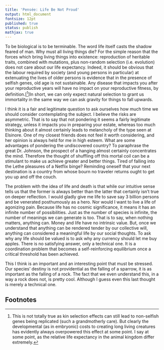```yaml
---
title: 'Pensée: Life Be Not Proud'
output: html_document
fontsize: 12pt
published: true
status: publish
mathjax: true
---
```


To be biological is to be terminable. The word life itself casts the shadow feared of man. Why must all living things die? For the simple reason that the forces which bring living things into existence: reproduction of heritable traits, combined with mutations, plus non-random selection (i.e. evolution) does not care about our life expectancy. Indeed, it should be obvious that the labour required by society (and young persons in particular) at extenuating the lives of older persons is evidence that in the presence of selfish genes, old age is not sustainable. Any disease that impacts you after your reproductive years will have no impact on your reproductive fitness, by definition.[[^1]]In short, we can only expect natural selection to grant us immortality in the same way we can ask gravity for things to fall upwards.

I think it is a fair and legitimate question to ask ourselves how much time we should consider contemplating the subject. I believe the risks are asymmetric. That is to say that not pondering it seems a fairly legitimate strategy, unless it impacts you in preparing your estate, whereas too much thinking about it almost certainly leads to melancholy of the type seen at Elsinore. One of my closest friends does not feel it worth considering, and her opinion is always held for me in high esteem. What are some advantages of pondering the undiscovered country? To paraphrase the great Dr. Johnson, the prospect of a hanging almost certainly concentrates the mind. Therefore the thought of shuffling off this mortal coil can be a stimulant to make us achieve greater and better things. Tired of falling into the Lethe pleasures of a Netflix binge? Reminding oneself that your next destination is a country from whose bourn no traveler returns ought to get you up and off the couch.

The problem with the idea of life and death is that while our intuitive sense tells us that the former is always better than the latter that certainly isn’t true on deeper reflection. I would gladly give me life to save say 3 billion persons and be venerated posthumously as a hero. Nor would I want to live a life of agonizing pain. Because life has no cosmic significance, it means it has an infinite number of possibilities. Just as the number of species is infinite, the number of meanings we can generate is too. That is to say, when nothing matters, anything can. Money and life have no intrinsic value. But, once we understand that anything can be rendered tender by our collective will, anything can considered a meaningful life by our social thoughts. To ask why any life should be valued is to ask why any currency should let me buy apples. There is no satisfying answer, only a technical one. It is a coordination problem that becomes a self-reinforcing equilibrium once a critical threshold has been achieved.

This I think is an important and an interesting point that must be stressed. Our species’ destiny is not providential as the falling of a sparrow, it is as important as the falling of a rock. The fact that we even understand this, in a way a rock does not, is pretty cool. Although I guess even this last thought is merely a technical one.

## Footnotes
 
[^1]: This is not totally true as kin selection effects can still lead to non-selfish genes being replicated (such a grandmotherly care). But clearly the developmental (as in embryonic) costs to creating long living creatures has evidently always overpowered this effect at some point. I say at some point, as the relative life expectancy in the animal kingdom differ extremely.
